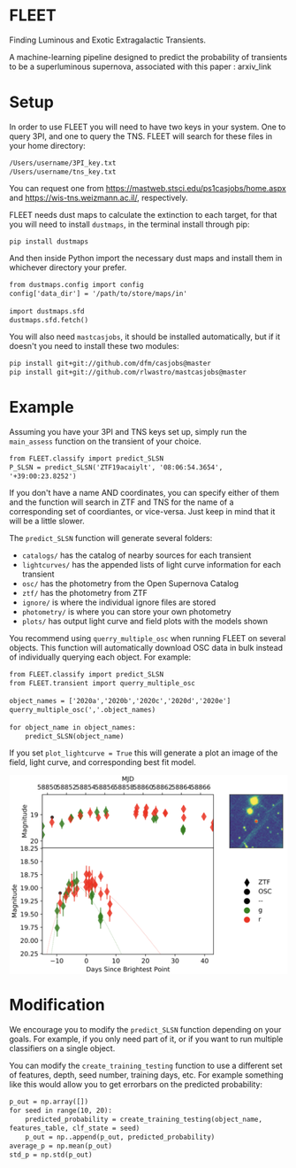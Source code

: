 
# FLEET
Finding Luminous and Exotic Extragalactic Transients.

A machine-learning pipeline designed to predict the probability of transients to be a superluminous supernova, associated with this paper : arxiv_link

# Setup
In order to use FLEET you will need to have two keys in your system. One to query 3PI, and one to query the TNS. FLEET will search for these files in your home directory:

```
/Users/username/3PI_key.txt
/Users/username/tns_key.txt
```
You can request one from https://mastweb.stsci.edu/ps1casjobs/home.aspx and https://wis-tns.weizmann.ac.il/, respectively.

FLEET needs dust maps to calculate the extinction to each target, for that you will need to install `dustmaps`, in the terminal install through pip:

```
pip install dustmaps
```

And then inside Python import the necessary dust maps and install them in whichever directory your prefer.

```
from dustmaps.config import config
config['data_dir'] = '/path/to/store/maps/in'

import dustmaps.sfd
dustmaps.sfd.fetch()
```

You will also need `mastcasjobs`, it should be installed automatically, but if it doesn't you need to install these two modules:
```	
pip install git+git://github.com/dfm/casjobs@master	
pip install git+git://github.com/rlwastro/mastcasjobs@master	
```	

# Example
Assuming you have your 3PI and TNS keys set up, simply run the `main_assess` function on the transient of your choice.

```
from FLEET.classify import predict_SLSN
P_SLSN = predict_SLSN('ZTF19acaiylt', '08:06:54.3654', '+39:00:23.8252')
```

If you don't have a name AND coordinates, you can specify either of them and the function will search in ZTF and TNS for the name of a corresponding set of coordiantes, or vice-versa. Just keep in mind that it will be a little slower.

The `predict_SLSN` function will generate several folders:
* `catalogs/` has the catalog of nearby sources for each transient
* `lightcurves/` has the appended lists of light curve information for each transient
* `osc/` has the photometry from the Open Supernova Catalog
* `ztf/` has the photometry from ZTF
* `ignore/` is where the individual ignore files are stored
* `photometry/` is where you can store your own photometry
* `plots/` has output light curve and field plots with the models shown

You recommend using `querry_multiple_osc` when running FLEET on several objects. This function will automatically download OSC data in bulk instead of individually querying each object. For example:
```
from FLEET.classify import predict_SLSN
from FLEET.transient import querry_multiple_osc

object_names = ['2020a','2020b','2020c','2020d','2020e']
querry_multiple_osc(','.object_names)

for object_name in object_names:
	predict_SLSN(object_name)
```

If you set `plot_lightcurve = True` this will generate a plot an image of the field, light curve, and corresponding best fit model.
<p align="center"><img src="2020kn.png" align="center" alt="2020kn" width="900"/></p>

# Modification
We encourage you to modify the `predict_SLSN` function depending on your goals. For example, if you only need part of it, or if you want to run multiple classifiers on a single object.

You can modify the `create_training_testing` function to use a different set of features, depth, seed number, training days, etc. For example something like this would allow you to get errorbars on the predicted probability:
```
p_out = np.array([])
for seed in range(10, 20):
	predicted_probability = create_training_testing(object_name, features_table, clf_state = seed)
	p_out = np..append(p_out, predicted_probability)
average_p = np.mean(p_out)
std_p = np.std(p_out)
```
  
